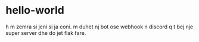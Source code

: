 # hello-world

h m zemra si jeni si ja coni. m duhet nj bot ose webhook n discord q t bej nje super server dhe do jet flak fare. 
